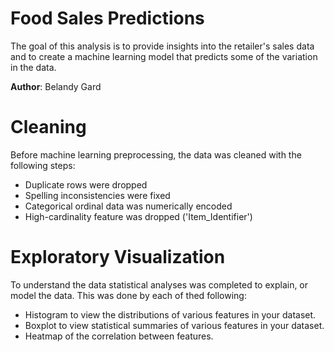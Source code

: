 # **Food Sales Predictions**
The goal of this analysis is to provide insights into the retailer's sales data and to create a machine learning model that predicts some of the variation in the data.

**Author**: Belandy Gard

# **Cleaning**
Before machine learning preprocessing, the data was cleaned with the following steps:

- Duplicate rows were dropped
- Spelling inconsistencies were fixed
- Categorical ordinal data was numerically encoded
- High-cardinality feature was dropped ('Item_Identifier')

# **Exploratory Visualization**
To understand the data statistical analyses was completed to explain, or model the data. This was done by each of thed following:

- Histogram to view the distributions of various features in your dataset.
- Boxplot to view statistical summaries of various features in your dataset.
- Heatmap of the correlation between features.
